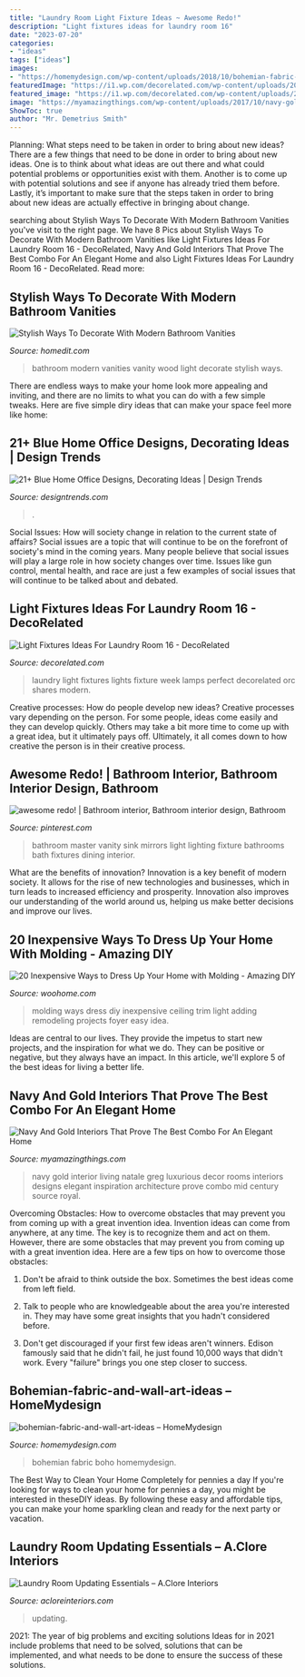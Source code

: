 ```yaml
---
title: "Laundry Room Light Fixture Ideas ~ Awesome Redo!"
description: "Light fixtures ideas for laundry room 16"
date: "2023-07-20"
categories:
- "ideas"
tags: ["ideas"]
images:
- "https://homemydesign.com/wp-content/uploads/2018/10/bohemian-fabric-and-wall-art-ideas.jpg"
featuredImage: "https://i1.wp.com/decorelated.com/wp-content/uploads/2018/03/Light-Fixtures-Ideas-For-Laundry-Room-16.jpg?fit=937%2C1406&amp;ssl=1"
featured_image: "https://i1.wp.com/decorelated.com/wp-content/uploads/2018/03/Light-Fixtures-Ideas-For-Laundry-Room-16.jpg?fit=937%2C1406&amp;ssl=1"
image: "https://myamazingthings.com/wp-content/uploads/2017/10/navy-gold-interior-12-.jpg"
ShowToc: true
author: "Mr. Demetrius Smith"
---
```



Planning: What steps need to be taken in order to bring about new ideas?
There are a few things that need to be done in order to bring about new ideas. One is to think about what ideas are out there and what could potential problems or opportunities exist with them. Another is to come up with potential solutions and see if anyone has already tried them before. Lastly, it’s important to make sure that the steps taken in order to bring about new ideas are actually effective in bringing about change.

	

		
searching about Stylish Ways To Decorate With Modern Bathroom Vanities you've visit to the right page. We have 8 Pics about Stylish Ways To Decorate With Modern Bathroom Vanities like Light Fixtures Ideas For Laundry Room 16 - DecoRelated, Navy And Gold Interiors That Prove The Best Combo For An Elegant Home and also Light Fixtures Ideas For Laundry Room 16 - DecoRelated. Read more:
		
    
## Stylish Ways To Decorate With Modern Bathroom Vanities

<img loading=lazy src="http://cdn.homedit.com/wp-content/uploads/2016/04/light-wood-bathroom-vanity.jpg" onerror="this.onerror=null;this.src='https://tse3.mm.bing.net/th?id=OIP.EkT9w-X-eISW6W_dqDSqvgHaLH&amp;pid=15.1';" alt="Stylish Ways To Decorate With Modern Bathroom Vanities">

_Source: homedit.com_

>bathroom modern vanities vanity wood light decorate stylish ways. 

	

There are endless ways to make your home look more appealing and inviting, and there are no limits to what you can do with a few simple tweaks. Here are five simple diry ideas that can make your space feel more like home:

    
## 21+ Blue Home Office Designs, Decorating Ideas | Design Trends

<img loading=lazy src="https://images.designtrends.com/wp-content/uploads/2016/06/06114701/Coastal-Home-Office-With-Light-Fixture.jpeg" onerror="this.onerror=null;this.src='https://tse4.mm.bing.net/th?id=OIP.784KDRJLWIyp_cklAEZ2xgHaE8&amp;pid=15.1';" alt="21+ Blue Home Office Designs, Decorating Ideas | Design Trends">

_Source: designtrends.com_

>. 

	

Social Issues: How will society change in relation to the current state of affairs?
Social issues are a topic that will continue to be on the forefront of society's mind in the coming years. Many people believe that social issues will play a large role in how society changes over time. Issues like gun control, mental health, and race are just a few examples of social issues that will continue to be talked about and debated.

    
## Light Fixtures Ideas For Laundry Room 16 - DecoRelated

<img loading=lazy src="https://i1.wp.com/decorelated.com/wp-content/uploads/2018/03/Light-Fixtures-Ideas-For-Laundry-Room-16.jpg?fit=937%2C1406&amp;ssl=1" onerror="this.onerror=null;this.src='https://tse1.mm.bing.net/th?id=OIP.w0s6FtK8h78Vk5nWUVnoEgHaLH&amp;pid=15.1';" alt="Light Fixtures Ideas For Laundry Room 16 - DecoRelated">

_Source: decorelated.com_

>laundry light fixtures lights fixture week lamps perfect decorelated orc shares modern. 

	

Creative processes: How do people develop new ideas?
Creative processes vary depending on the person. For some people, ideas come easily and they can develop quickly. Others may take a bit more time to come up with a great idea, but it ultimately pays off. Ultimately, it all comes down to how creative the person is in their creative process.

    
## Awesome Redo! | Bathroom Interior, Bathroom Interior Design, Bathroom

<img loading=lazy src="https://i.pinimg.com/736x/0b/59/da/0b59daaec992651568a660950b06bf82--master-bath-vanity-master-bathrooms.jpg" onerror="this.onerror=null;this.src='https://tse2.mm.bing.net/th?id=OIP.-PDA9SeH5BijXmdWt_ZWcAAAAA&amp;pid=15.1';" alt="awesome redo! | Bathroom interior, Bathroom interior design, Bathroom">

_Source: pinterest.com_

>bathroom master vanity sink mirrors light lighting fixture bathrooms bath fixtures dining interior. 

	

What are the benefits of innovation?
Innovation is a key benefit of modern society. It allows for the rise of new technologies and businesses, which in turn leads to increased efficiency and prosperity. Innovation also improves our understanding of the world around us, helping us make better decisions and improve our lives.

    
## 20 Inexpensive Ways To Dress Up Your Home With Molding - Amazing DIY

<img loading=lazy src="http://www.woohome.com/wp-content/uploads/2016/07/remodeling-projects-by-adding-molding-12.jpg" onerror="this.onerror=null;this.src='https://tse1.mm.bing.net/th?id=OIP.WmnbtaPGQYoAGcZjcNRUogHaMM&amp;pid=15.1';" alt="20 Inexpensive Ways to Dress Up Your Home with Molding - Amazing DIY">

_Source: woohome.com_

>molding ways dress diy inexpensive ceiling trim light adding remodeling projects foyer easy idea. 

	

Ideas are central to our lives. They provide the impetus to start new projects, and the inspiration for what we do. They can be positive or negative, but they always have an impact. In this article, we'll explore 5 of the best ideas for living a better life.

    
## Navy And Gold Interiors That Prove The Best Combo For An Elegant Home

<img loading=lazy src="https://myamazingthings.com/wp-content/uploads/2017/10/navy-gold-interior-12-.jpg" onerror="this.onerror=null;this.src='https://tse4.mm.bing.net/th?id=OIP.00QOHlg7Vb_FuM_HIr57eQHaJ3&amp;pid=15.1';" alt="Navy And Gold Interiors That Prove The Best Combo For An Elegant Home">

_Source: myamazingthings.com_

>navy gold interior living natale greg luxurious decor rooms interiors designs elegant inspiration architecture prove combo mid century source royal. 

	

Overcoming Obstacles: How to overcome obstacles that may prevent you from coming up with a great invention idea.
Invention ideas can come from anywhere, at any time. The key is to recognize them and act on them. However, there are some obstacles that may prevent you from coming up with a great invention idea. Here are a few tips on how to overcome those obstacles:
1) Don't be afraid to think outside the box. Sometimes the best ideas come from left field.

2) Talk to people who are knowledgeable about the area you're interested in. They may have some great insights that you hadn't considered before.

3) Don't get discouraged if your first few ideas aren't winners. Edison famously said that he didn't fail, he just found 10,000 ways that didn't work. Every "failure" brings you one step closer to success.

    
## Bohemian-fabric-and-wall-art-ideas – HomeMydesign

<img loading=lazy src="https://homemydesign.com/wp-content/uploads/2018/10/bohemian-fabric-and-wall-art-ideas.jpg" onerror="this.onerror=null;this.src='https://tse3.mm.bing.net/th?id=OIP.aKYbG5OttNAtXeNXYJpV-gHaLH&amp;pid=15.1';" alt="bohemian-fabric-and-wall-art-ideas – HomeMydesign">

_Source: homemydesign.com_

>bohemian fabric boho homemydesign. 

	

The Best Way to Clean Your Home Completely for pennies a day
If you're looking for ways to clean your home for pennies a day, you might be interested in theseDIY ideas. By following these easy and affordable tips, you can make your home sparkling clean and ready for the next party or vacation.

    
## Laundry Room Updating Essentials – A.Clore Interiors

<img loading=lazy src="https://acloreinteriors.com/wp-content/uploads/2016/05/ad1dd2c9f3301b999b3bea173d64686e.jpg" onerror="this.onerror=null;this.src='https://tse2.mm.bing.net/th?id=OIP.msJime9lj5jUZ95Pp-oqSAHaJ4&amp;pid=15.1';" alt="Laundry Room Updating Essentials – A.Clore Interiors">

_Source: acloreinteriors.com_

>updating. 

	

2021: The year of big problems and exciting solutions
Ideas for in 2021 include problems that need to be solved, solutions that can be implemented, and what needs to be done to ensure the success of these solutions.

